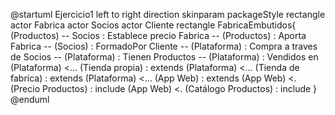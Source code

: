 @startuml Ejercicio1
left to right direction
skinparam packageStyle rectangle
actor Fabrica
actor Socios
actor Cliente
rectangle FabricaEmbutidos{
    (Productos) -- Socios : Establece precio
    Fabrica -- (Productos) : Aporta
    Fabrica -- (Socios) : FormadoPor
    Cliente -- (Plataforma) : Compra a traves de
    Socios -- (Plataforma) : Tienen
    Productos -- (Plataforma) : Vendidos en
    (Plataforma) <... (Tienda propia) : extends
    (Plataforma) <... (Tienda de fabrica) : extends
    (Plataforma) <... (App Web) : extends
    (App Web) <. (Precio Productos) : include
    (App Web) <. (Catálogo Productos) : include
}
@enduml